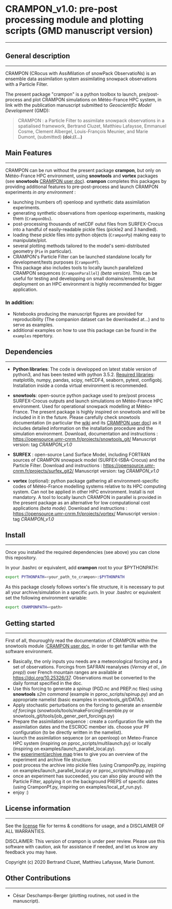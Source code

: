 # CRAMPON_v1.0: pre-post processing module and plotting scripts (GMD manuscript version)
---

## General description
---

CRAMPON (CRocus with AssiMilation of snowPack ObservatioNs) is an ensemble data assimilation system assimilating snowpack observations with a Particle Filter.

The present package "crampon" is a python toolbox to launch, pre/post-process and plot CRAMPON simulations on Météo-France HPC system, in link with the publication manuscript submitted to _Geoscientific Model Development_ (GMD):
>CRAMPON : a Particle Filter to assimilate snowpack observations
in a spatialised framework,
Bertrand Cluzet, Matthieu Lafaysse, Emmanuel Cosme, Clement Albergel,
Louis-François Meunier, and Marie Dumont, (submitted) **(doi://...)**

## Main Features
---
CRAMPON can be run without the present package **crampon**, but only on Météo-France HPC environment, using **snowtools** and **vortex** packages (see **snowtools** [CRAMPON user doc](https://opensource.umr-cnrm.fr/projects/snowtools_git/wiki/CRAMPON_user_doc)). **crampon** completes this packages by providing additional features to pre-post-process and launch CRAMPON experiments _in any environment_ :
- launching (numbers of) openloop and synthetic data assimilation experiments.
- generating synthetic observations from openloop experiments, masking them (```CramponObs```).
- post-processing thousands of netCDF outut files from SURFEX-Crocus into a handful of easily-readable pickle files (pickle2 and 3 handled).
- loading these pickle files into python objects (```CramponPp```) making easy to manipulate/plot.
- several plotting methods tailored to the model's semi-distributed geometry (```Pie``` in particular).
- CRAMPON's Particle Filter can be launched standalone locally for development/tests purposes (```CramponPf```).
- This package also includes tools to locally launch parallelized CRAMPON sequences (```CramponParallel```) _(beta version)_. This can be useful for testing and developping on small domains/ensemble, but deployment on an HPC environment is highly recommended for bigger application.

### In addition:
- Notebooks producing the manuscript figures are provided for reproducibility (The companion dataset can be downloaded at...) and to serve as examples.
- additional examples on how to use this package can be found in the ```examples``` repertory.


## Dependencies
---
- **Python libraries**: The code is developped on latest stable version of python3, and has been tested with python 3.5.2. [Required libraries](link_to_requirements.txt): matplotlib, numpy, pandas, scipy, netCDF4, seaborn, pytest, configobj. Installation inside a conda virtual environment is recommended.
- **snowtools**: open-source python package used to pre/post process SURFEX-Crocus outputs and launch simulations on Météo-France HPC environment. Used for operational snowpack modelling at Météo-France. The present package is highly inspired on snowtools and will be included in it in the future. Please carefully check snowtools documentation (in particular the [wiki](https://opensource.umr-cnrm.fr/projects/snowtools_git/wiki/Wiki) and its [CRAMPON user doc](https://opensource.umr-cnrm.fr/projects/snowtools_git/wiki/CRAMPON_user_doc)) as it includes detailed information on the installation procedure and the simulation environment.
Download, documentation and instructions : https://opensource.umr-cnrm.fr/projects/snowtools_git/ Manuscript version: tag *CRAMPON_v1.0*
- **SURFEX** : open-source Land Surface Model, including FORTRAN sources of CRAMPON snowpack model (SURFEX-ISBA-Crocus) and the Particle Filter.
Download and instructions : https://opensource.umr-cnrm.fr/projects/surfex_git2/ Manuscript version: tag *CRAMPON_v1.0*

- **vortex** (optional): python package gathering all environment-specific codes of Météo-France modelling systems relative to its HPC computing system. Can not be applied in other HPC environment. Install is not mandatory. A tool to locally launch CRAMPON in parallel is provided in the present package as an alternative for low computational cost applications _(beta mode)_.
Download and instructions : https://opensource.umr-cnrm.fr/projects/vortex/ Manuscript version : tag *CRAMPON_v1.0*



## Install
---

Once you installed the required dependencies (see above) you can clone this repository.

In your .bashrc or equivalent, add **crampon** root to your $PYTHONPATH:
```bash
export PYTHONPATH=<your_path_to_crampon>:$PYTHONPATH
```

As this package closely follows vortex's file structure, it is necessary to put all your archive/simulation in a specific ```path```. In your .bashrc or equivalent set the following environment variable:
```bash 
export CRAMPONPATH=<path>
```



## Getting started
---

First of all, thouroughly read the documentation of CRAMPON within the snowtools module :[CRAMPON user doc](https://opensource.umr-cnrm.fr/projects/snowtools_git/wiki/CRAMPON_user_doc), in order to get familiar with the software environment. 
- Basically, the only inputs you needs are a meteorological forcing and a set of observations. Forcings from SAFRAN reanalyses (_Vernay et al., (in prep)_) over French mountain ranges are available at https://doi.org/10.25326/37. Observations must be converted to the daily format specified in the doc. 
- Use this forcing to generate a *spinup* (PGD.nc and PREP.nc files) using **snowtools** _s2m command_ (example in pproc_scripts/spinup.py) and an appropriate namelist (basic examples in snowtools_git/DATA/).
- Apply stochastic perturbations on the forcing to generate an *ensemble of forcings* (snowtools/tools/makeForcingEnsemble.py or snowtools_git/tools/job_gener_pert_forcings.py)
- Prepare the assimilation sequence : create a configuration file with the assimilation dates and the ESCROC member ids. choose your PF configuration (to be directly written in the namelist).
- launch the assimilation sequence (or an openloop) on Meteo-France HPC system (inspiring on pproc_scripts/multilaunch.py) or locally (inspiring on examples/launch_parallel_local.py).
- the [experiment/archive map](link_to_thexmind_map) tries to give you an overview of the experiment and archive file structure. 
- post process the archive into pickle files (using CramponPp.py, inspiring on examples/launch_parallel_local.py or pproc_scripts/multipp.py)
- once an experiment has succeeded, you can also play around with the Particle Filter, applying it on the background PREPS of specific dates (using CramponPf.py, inspiring on examples/local_pf_run.py).
- enjoy :)

## License information
---

See the [license](https://github.com/bertrandcz/crampon/LICENCE.txt) file for terms & conditions for usage, and a DISCLAIMER OF ALL WARRANTIES.

DISCLAIMER: This version of crampon is under peer review. Please use this software with caution, ask for assistance if needed, and let us know any feedback you may have.

Copyright (c) 2020 Bertrand Cluzet, Matthieu Lafaysse, Marie Dumont.

## Other Contributions
---

- César Deschamps-Berger (plotting routines, not used in the manuscript).


